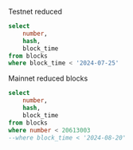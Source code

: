 
Testnet reduced
```sql
select
    number,
    hash,
    block_time
from blocks
where block_time < '2024-07-25'
```

Mainnet reduced blocks
```sql
select
    number,
    hash,
    block_time
from blocks
where number < 20613003
--where block_time < '2024-08-20'
```
